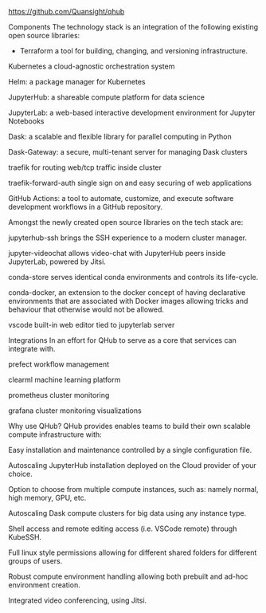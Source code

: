 https://github.com/Quansight/qhub

Components
The technology stack is an integration of the following existing open source libraries:

- Terraform a tool for building, changing, and versioning infrastructure.

Kubernetes a cloud-agnostic orchestration system

Helm: a package manager for Kubernetes

JupyterHub: a shareable compute platform for data science

JupyterLab: a web-based interactive development environment for Jupyter Notebooks

Dask: a scalable and flexible library for parallel computing in Python

Dask-Gateway: a secure, multi-tenant server for managing Dask clusters

traefik for routing web/tcp traffic inside cluster

traefik-forward-auth single sign on and easy securing of web applications

GitHub Actions: a tool to automate, customize, and execute software development workflows in a GitHub repository.

Amongst the newly created open source libraries on the tech stack are:

jupyterhub-ssh brings the SSH experience to a modern cluster manager.

jupyter-videochat allows video-chat with JupyterHub peers inside JupyterLab, powered by Jitsi.

conda-store serves identical conda environments and controls its life-cycle.

conda-docker, an extension to the docker concept of having declarative environments that are associated with Docker images allowing tricks and behaviour that otherwise would not be allowed.

vscode built-in web editor tied to jupyterlab server


Integrations
In an effort for QHub to serve as a core that services can integrate with.

prefect workflow management

clearml machine learning platform

prometheus cluster monitoring

grafana cluster monitoring visualizations

Why use QHub?
QHub provides enables teams to build their own scalable compute infrastructure with:

Easy installation and maintenance controlled by a single configuration file.

Autoscaling JupyterHub installation deployed on the Cloud provider of your choice.

Option to choose from multiple compute instances, such as: namely normal, high memory, GPU, etc.

Autoscaling Dask compute clusters for big data using any instance type.

Shell access and remote editing access (i.e. VSCode remote) through KubeSSH.

Full linux style permissions allowing for different shared folders for different groups of users.

Robust compute environment handling allowing both prebuilt and ad-hoc environment creation.

Integrated video conferencing, using Jitsi.


